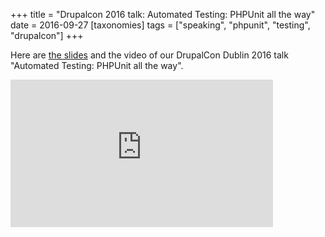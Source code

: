+++
title = "Drupalcon 2016 talk: Automated Testing: PHPUnit all the way"
date = 2016-09-27
[taxonomies]
tags = ["speaking", "phpunit", "testing", "drupalcon"]
+++

Here are [the slides](https://docs.google.com/presentation/d/1Uhw3wYfcC_axz6SRTxEHVe8FZHbA-tUGN7dr7YyHMXg/edit#slide=id.p) and the video of our DrupalCon Dublin 2016 talk "Automated Testing: PHPUnit all the way".

<iframe width="420" height="236" src="https://www.youtube-nocookie.com/embed/jcdEp3YGa94" frameborder="0" allow="accelerometer; autoplay; encrypted-media; gyroscope; picture-in-picture" allowfullscreen></iframe>

<!-- more -->
